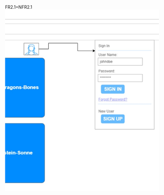 FR2.1=NFR2.1
![](https://github.com/oleksandrblazhko/nai205-guda/blob/with_laboratory_work_3/1.4-FuncNonFuncRequirements/1.4.4-NFRUserInterfaceOUTPUT/1.1%20NFR.%20jpg.jpg)
